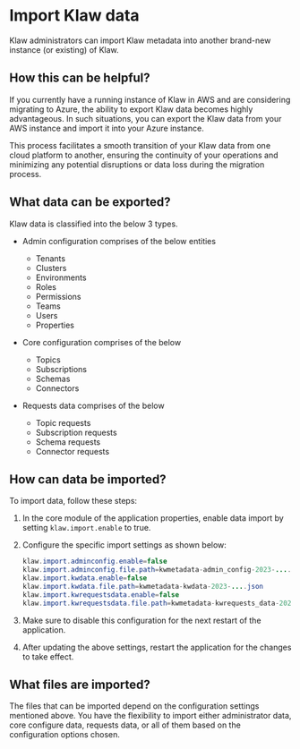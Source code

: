 # Import Klaw data

Klaw administrators can import Klaw metadata into another brand-new
instance (or existing) of Klaw.

## How this can be helpful?

If you currently have a running instance of Klaw in AWS and are
considering migrating to Azure, the ability to export Klaw data becomes
highly advantageous. In such situations, you can export the Klaw data
from your AWS instance and import it into your Azure instance.

This process facilitates a smooth transition of your Klaw data from one
cloud platform to another, ensuring the continuity of your operations and
minimizing any potential disruptions or data loss during the migration
process.

## What data can be exported?

Klaw data is classified into the below 3 types.

- Admin configuration comprises of the below entities
  - Tenants
  - Clusters
  - Environments
  - Roles
  - Permissions
  - Teams
  - Users
  - Properties

- Core configuration comprises of the below
  - Topics
  - Subscriptions
  - Schemas
  - Connectors

- Requests data comprises of the below
  - Topic requests
  - Subscription requests
  - Schema requests
  - Connector requests

## How can data be imported?

To import data, follow these steps:

1. In the core module of the application properties, enable data import
   by setting `klaw.import.enable` to true.
2. Configure the specific import settings as shown below:

   ```java
   klaw.import.adminconfig.enable=false
   klaw.import.adminconfig.file.path=kwmetadata-admin_config-2023-....json
   klaw.import.kwdata.enable=false
   klaw.import.kwdata.file.path=kwmetadata-kwdata-2023-....json
   klaw.import.kwrequestsdata.enable=false
   klaw.import.kwrequestsdata.file.path=kwmetadata-kwrequests_data-2023-....json
   ```

3. Make sure to disable this configuration for the next restart of the
   application.
4. After updating the above settings, restart the application for the
   changes to take effect.

## What files are imported?

The files that can be imported depend on the configuration settings
mentioned above. You have the flexibility to import either administrator data,
core configure data, requests data, or all of them based on the
configuration options chosen.
